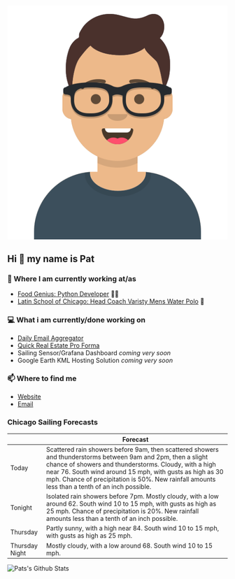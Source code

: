 [![Social banner for p-j-falconer](https://raw.githubusercontent.com/P-J-FALCONER/P-J-FALCONER/master/assets/avataaars.svg)](https://patfalconer.com/)
## Hi :wave: my name is Pat

### 💼 Where I am currently working at/as
- [Food Genius: Python Developer](https://getfoodgenius.com/) 🍔🐍
- [Latin School of Chicago: Head Coach Varisty Mens Water Polo](https://www.latinschool.org/) 🤽


### 💻 What i am currently/done working on
 - [Daily Email Aggregator](https://github.com/P-J-FALCONER/dott_daily_mail)
 - [Quick Real Estate Pro Forma](https://github.com/P-J-FALCONER/henry)
 - Sailing Sensor/Grafana Dashboard *coming very soon*
 - Google Earth KML Hosting Solution *coming very soon*

### 📫 Where to find me
 - [Website](https://patfalconer.com/)
 - [Email](mailto:patrick.j.falconer@gmail.com)


### Chicago Sailing Forecasts
|   | Forecast  |
|---|---|
| Today | Scattered rain showers before 9am, then scattered showers and thunderstorms between 9am and 2pm, then a slight chance of showers and thunderstorms. Cloudy, with a high near 76. South wind around 15 mph, with gusts as high as 30 mph. Chance of precipitation is 50%. New rainfall amounts less than a tenth of an inch possible. |
| Tonight | Isolated rain showers before 7pm. Mostly cloudy, with a low around 62. South wind 10 to 15 mph, with gusts as high as 25 mph. Chance of precipitation is 20%. New rainfall amounts less than a tenth of an inch possible. |
| Thursday | Partly sunny, with a high near 84. South wind 10 to 15 mph, with gusts as high as 25 mph. |
| Thursday Night | Mostly cloudy, with a low around 68. South wind 10 to 15 mph. |

![Pats's Github Stats](https://github-readme-stats.vercel.app/api?username=p-j-falconer&show_icons=true&theme=radical)
